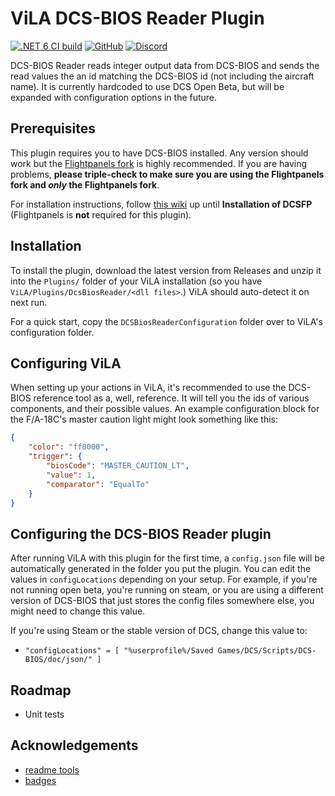 # ViLA DCS-BIOS Reader Plugin

[![.NET 6 CI build](https://github.com/charliefoxtwo/ViLA-DCS-BIOS-Reader/actions/workflows/ci-build.yml/badge.svg?branch=develop)](https://github.com/charliefoxtwo/ViLA-DCS-BIOS-Reader/actions/workflows/ci-build.yml)
[![GitHub](https://img.shields.io/github/license/charliefoxtwo/ViLA-DCS-BIOS-Reader?style=flat-square)](LICENSE)
[![Discord](https://img.shields.io/discord/840762843917582347?style=flat-square)](https://discord.gg/rWAF3AdsKT)

DCS-BIOS Reader reads integer output data from DCS-BIOS and sends the read values the an id matching the DCS-BIOS id (not including the aircraft name). It is currently hardcoded to use DCS Open Beta, but will be expanded with configuration options in the future.

## Prerequisites

This plugin requires you to have DCS-BIOS installed. Any version should work but the [Flightpanels fork](https://github.com/DCSFlightpanels/dcs-bios) is highly recommended. If you are having problems, **please triple-check to make sure you are using the Flightpanels fork and _only_ the Flightpanels fork**.

For installation instructions, follow [this wiki](https://github.com/DCSFlightpanels/DCSFlightpanels/wiki/Installation) up until **Installation of DCSFP** (Flightpanels is **not** required for this plugin).

## Installation

To install the plugin, download the latest version from Releases and unzip it into the `Plugins/` folder of your ViLA installation (so you have `ViLA/Plugins/DcsBiosReader/<dll files>`.) ViLA should auto-detect it on next run.

For a quick start, copy the `DCSBiosReaderConfiguration` folder over to ViLA's configuration folder.

## Configuring ViLA

When setting up your actions in ViLA, it's recommended to use the DCS-BIOS reference tool as a, well, reference. It will tell you the ids of various components, and their possible values. An example configuration block for the F/A-18C's master caution light might look something like this:
```json
{
    "color": "ff8000",
    "trigger": {
        "biosCode": "MASTER_CAUTION_LT",
        "value": 1,
        "comparator": "EqualTo"
    }
}
```

## Configuring the DCS-BIOS Reader plugin
After running ViLA with this plugin for the first time, a `config.json` file will be automatically generated in the folder you put the plugin. You can edit the values in `configLocations` depending on your setup. For example, if you're not running open beta, you're running on steam, or you are using a different version of DCS-BIOS that just stores the config files somewhere else, you might need to change this value.

If you're using Steam or the stable version of DCS, change this value to:
 - `"configLocations" = [ "%userprofile%/Saved Games/DCS/Scripts/DCS-BIOS/doc/json/" ]`

## Roadmap

 - Unit tests


## Acknowledgements

 - [readme tools](https://readme.so)
 - [badges](https://shields.io)
